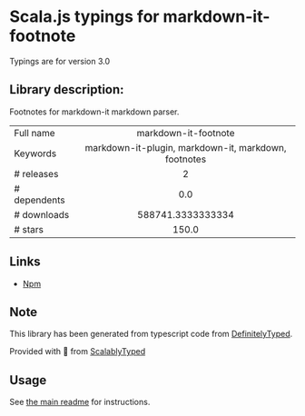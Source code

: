 
# Scala.js typings for markdown-it-footnote

Typings are for version 3.0

## Library description:
Footnotes for markdown-it markdown parser.

|                    |                 |
| ------------------ | :-------------: |
| Full name          | markdown-it-footnote |
| Keywords           | markdown-it-plugin, markdown-it, markdown, footnotes |
| # releases         | 2 |
| # dependents       | 0.0 |
| # downloads        | 588741.3333333334 |
| # stars            | 150.0 |

## Links
- [Npm](https://www.npmjs.com/package/markdown-it-footnote)
    


## Note
This library has been generated from typescript code from [DefinitelyTyped](https://definitelytyped.org).

Provided with :purple_heart: from [ScalablyTyped](https://github.com/oyvindberg/ScalablyTyped)

## Usage
See [the main readme](../../readme.md) for instructions.


